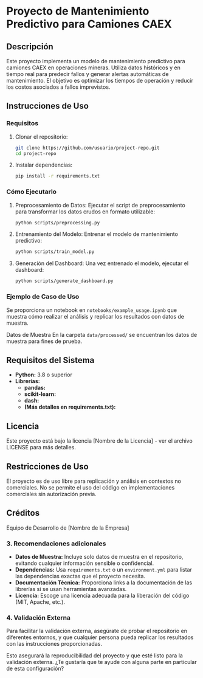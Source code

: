 # Proyecto de Mantenimiento Predictivo para Camiones CAEX

## Descripción

Este proyecto implementa un modelo de mantenimiento predictivo para camiones CAEX en operaciones mineras. Utiliza datos históricos y en tiempo real para predecir fallos y generar alertas automáticas de mantenimiento. El objetivo es optimizar los tiempos de operación y reducir los costos asociados a fallos imprevistos.

## Instrucciones de Uso

### Requisitos
1. Clonar el repositorio:
   ```bash
   git clone https://github.com/usuario/project-repo.git
   cd project-repo
2. Instalar dependencias:
   ```bash
   pip install -r requirements.txt

### Cómo Ejecutarlo
1. Preprocesamiento de Datos: Ejecutar el script de preprocesamiento para transformar los datos crudos en formato utilizable:
   ```bash
   python scripts/preprocessing.py

3. Entrenamiento del Modelo: Entrenar el modelo de mantenimiento predictivo:
   ```bash
   python scripts/train_model.py

5. Generación del Dashboard: Una vez entrenado el modelo, ejecutar el dashboard:
   ```bash
   python scripts/generate_dashboard.py

### Ejemplo de Caso de Uso
Se proporciona un notebook en `notebooks/example_usage.ipynb` que muestra cómo realizar el análisis y replicar los resultados con datos de muestra.

Datos de Muestra
En la carpeta `data/processed/` se encuentran los datos de muestra para fines de prueba.

## Requisitos del Sistema
- **Python:** 3.8 o superior
- **Librerías:**
  - **pandas:**
  - **scikit-learn:**
  - **dash:**
  - **(Más detalles en requirements.txt):**


## Licencia
Este proyecto está bajo la licencia [Nombre de la Licencia] - ver el archivo LICENSE para más detalles.

## Restricciones de Uso
El proyecto es de uso libre para replicación y análisis en contextos no comerciales. No se permite el uso del código en implementaciones comerciales sin autorización previa.

## Créditos
Equipo de Desarrollo de [Nombre de la Empresa]

### 3. Recomendaciones adicionales

- **Datos de Muestra:** Incluye solo datos de muestra en el repositorio, evitando cualquier información sensible o confidencial.
- **Dependencias:** Usa `requirements.txt` o un `environment.yml` para listar las dependencias exactas que el proyecto necesita.
- **Documentación Técnica:** Proporciona links a la documentación de las librerías si se usan herramientas avanzadas.
- **Licencia:** Escoge una licencia adecuada para la liberación del código (MIT, Apache, etc.).

### 4. Validación Externa
Para facilitar la validación externa, asegúrate de probar el repositorio en diferentes entornos, y que cualquier persona pueda replicar los resultados con las instrucciones proporcionadas.

Esto asegurará la reproducibilidad del proyecto y que esté listo para la validación externa. ¿Te gustaría que te ayude con alguna parte en particular de esta configuración?
